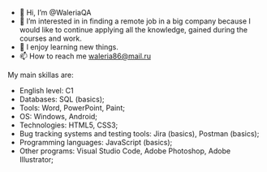 - 👋 Hi, I’m @WaleriaQA
- 👀 I’m interested in in finding a remote job in a big company because I would like to continue applying all the knowledge, gained during the courses and work.
- 🌱 I enjoy learning new things.
- 📫 How to reach me waleria86@mail.ru

<!---
WaleriaQA/WaleriaQA is a ✨ special ✨ repository because its `README.md` (this file) appears on your GitHub profile.
You can click the Preview link to take a look at your changes.
--->
My main skillas are:
+ English level: C1
+ Databases: SQL (basics);
+ Tools: Word, PowerPoint, Paint;
+ OS: Windows, Android;
+ Technologies: HTML5, CSS3;
+ Bug tracking systems and testing tools: Jira (basics), Postman (basics);
+ Programming languages: JavaScript (basics);
+ Other programs: Visual Studio Code, Adobe Photoshop, Adobe Illustrator;
